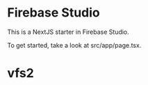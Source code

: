 # Firebase Studio

This is a NextJS starter in Firebase Studio.

To get started, take a look at src/app/page.tsx.
# vfs2
